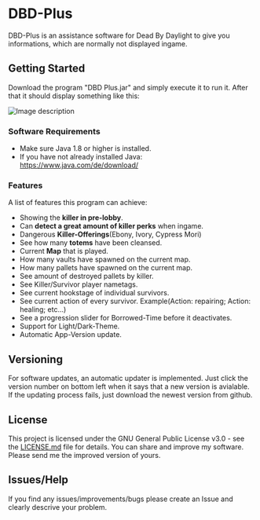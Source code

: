 # DBD-Plus

DBD-Plus is an assistance software for Dead By Daylight to give you informations, which are normally not displayed ingame.

## Getting Started

Download the program "DBD Plus.jar" and simply execute it to run it. After that it should display something like this:

![Image description](https://www.sperlich.at/assets/pictures/dbdplus_preview0.png)

### Software Requirements

- Make sure Java 1.8 or higher is installed.
- If you have not already installed Java: https://www.java.com/de/download/

### Features

A list of features this program can achieve:

- Showing the **killer in pre-lobby**.
- Can **detect a great amount of killer perks** when ingame.
- Dangerous **Killer-Offerings**(Ebony, Ivory, Cypress Mori)
- See how many **totems** have been cleansed.
- Current **Map** that is played.
- How many vaults have spawned on the current map.
- How many pallets have spawned on the current map.
- See amount of destroyed pallets by killer.
- See Killer/Survivor player nametags.
- See current hookstage of individual survivors.
- See current action of every survivor. Example(Action: repairing; Action: healing; etc...)
- See a progression slider for Borrowed-Time before it deactivates.
- Support for Light/Dark-Theme.
- Automatic App-Version update.

## Versioning

For software updates, an automatic updater is implemented. Just click the version number on bottom left when it says that a new version is avialable. If the updating process fails, just download the newest version from github.

## License

This project is licensed under the GNU General Public License v3.0 - see the [LICENSE.md](LICENSE.md) file for details.
You can share and improve my software. Please send me the improved version of yours.

## Issues/Help

If you find any issues/improvements/bugs please create an Issue and clearly descrive your problem.

